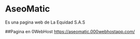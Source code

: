 # AseoMatic
Es una pagina web de La Equidad S.A.S 

##Pagina en 0WebHost
https://aseomatic.000webhostapp.com/
